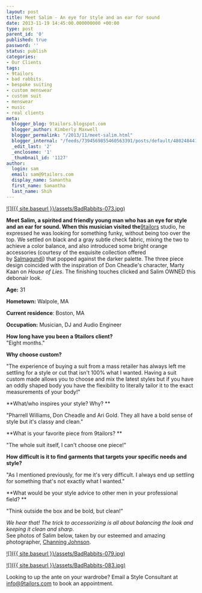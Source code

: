 ```yaml
---
layout: post
title: Meet Salim - An eye for style and an ear for sound
date: 2013-11-19 14:45:00.000000000 +00:00
type: post
parent_id: '0'
published: true
password: ''
status: publish
categories:
- Our Clients
tags:
- 9tailors
- bad rabbits
- bespoke suiting
- custom menswear
- custom suit
- menswear
- music
- real clients
meta:
  blogger_blog: 9tailors.blogspot.com
  blogger_author: Kimberly Maxwell
  blogger_permalink: "/2013/11/meet-salim.html"
  blogger_internal: "/feeds/7394569855460563391/posts/default/4802484413913992836"
  _edit_last: '2'
  _encloseme: '1'
  _thumbnail_id: '1127'
author:
  login: sam
  email: sam@9tailors.com
  display_name: Samantha
  first_name: Samantha
  last_name: Shih
---
```

[![]({{ site.baseurl }}/assets/BadRabbits-073.jpg)](http://3.bp.blogspot.com/-vu-kLT6pWao/UiixDNwCsOI/AAAAAAAADg8/mOJeao4b5UM/s1600/BadRabbits-073.jpg)

  
**************Meet Salim, a spirited and friendly young man who has an eye for style and an ear for sound. When this musician visited the**************[9tailors](http://www.9tailors.com/) studio, he expressed he was looking for something funky, without being too over the top. We settled on black and a gray subtle check fabric, mixing the two to achieve a color balance, and also introduced some bright orange accessories (courtesy of the exquisite collection offered by [Salmagundi](http://salmagundiboston.com/)) that popped against the darker palette. The three piece design coincided with the inspiration of Don Cheadle's character, Marty Kaan on _House of Lies_. The finishing touches clicked and Salim OWNED this debonair look.  

**Age:** 31

**Hometown:** Walpole, MA 

**Current residence**: Boston, MA

**Occupation:** Musician, DJ and Audio Engineer

**How long have you been a 9tailors client?**   
"Eight months."

**Why choose custom?**

"The experience of buying a suit from a mass retailer has always left me settling for a style or cut that isn't 100% what I wanted. Having a suit custom made allows you to choose and mix the latest styles but if you have an oddly shaped body you have the flexibility to literally tailor it to the exact measurements of your body!"

**What/who inspires your style? Why? **

"Pharrell Williams, Don Cheadle and Ari Gold. They all have a bold sense of style but it's classy and clean."

**What is your favorite piece from 9tailors? **

"The whole suit itself, I can't choose one piece!"  
  
**How difficult is it to find garments that targets your specific needs and style?**

"As I mentioned previously, for me it's very difficult. I always end up settling for something that's not exactly what I wanted."  
  

**What would be your style advice to other men in your professional field? **

"Think outside the box and be bold, but clean!"

  
_We hear that! The trick to accessorizing is all about balancing the look and keeping it clean and sharp._  
See photos of Salim below, taken by our esteemed and amazing photographer, [Channing Johnson](http://www.channingjohnson.com/).

[![]({{ site.baseurl }}/assets/BadRabbits-079.jpg)](http://4.bp.blogspot.com/-u_sjDk8REA0/Uiiyfe--HZI/AAAAAAAADhU/WyR1pzTMbiU/s1600/BadRabbits-079.jpg)

[![]({{ site.baseurl }}/assets/BadRabbits-083.jpg)](http://2.bp.blogspot.com/-53TSQUGQfiY/UiiynUEoHsI/AAAAAAAADhc/ftgmKR06glM/s1600/BadRabbits-083.jpg)

Looking to up the ante on your wardrobe? Email a Style Consultant at [info@9tailors.com](mailto:info@9tailors.com) to book an appointment.